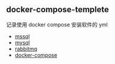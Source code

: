## docker-compose-templete
记录使用 docker compose 安装软件的 yml

- [mssql](./mssql)
- [mysql](./mysql)
- [rabbitmq](./rabbitmq)
- [docker-compose](./mongodb)

